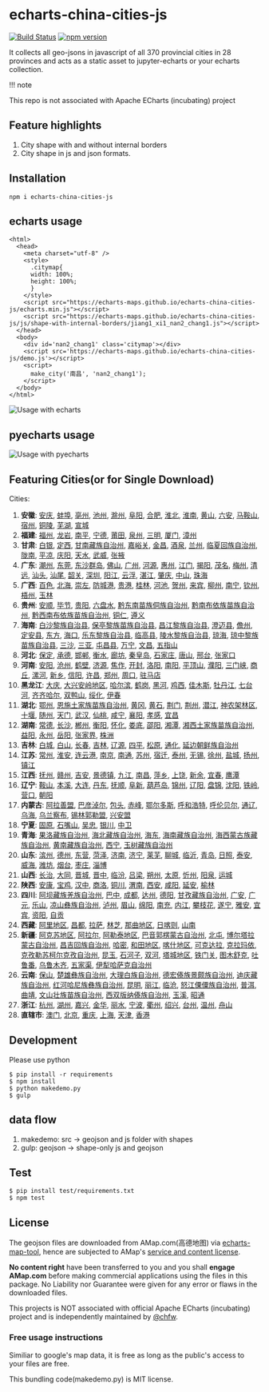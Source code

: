 # echarts-china-cities-js

[![Build Status](https://travis-ci.org/echarts-maps/echarts-china-cities-js.svg?branch=master)](https://travis-ci.org/echarts-maps/echarts-china-cities-js) [![npm version](https://badge.fury.io/js/echarts-china-cities-js.svg)](https://badge.fury.io/js/echarts-china-cities-js)

It collects all geo-jsons in javascript of all 370 provincial cities
in 28 provinces and acts as a static asset to jupyter-echarts or your
echarts collection.

!!! note

   This repo is not associated with Apache ECharts (incubating) project

## Feature highlights

1. City shape with and without internal borders
1. City shape in js and json formats.


## Installation

```
npm i echarts-china-cities-js
```

## echarts usage


```
<html>
  <head>
    <meta charset="utf-8" />
	<style>
	  .citymap{
	  width: 100%;
	  height: 100%;
	  }
	</style>
  	<script src="https://echarts-maps.github.io/echarts-china-cities-js/echarts.min.js"></script>
	<script src="https://echarts-maps.github.io/echarts-china-cities-js/js/shape-with-internal-borders/jiang1_xi1_nan2_chang1.js"></script>
  </head>
  <body>
	<div id='nan2_chang1' class='citymap'></div>
	<script src='https://echarts-maps.github.io/echarts-china-cities-js/demo.js'></script>
	<script>
	  make_city('南昌', 'nan2_chang1');
	</script>
  </body>
</html>
```

![Usage with echarts](https://echarts-maps.github.io/echarts-china-cities-js/nanchang.png)

## pyecharts usage

![Usage with pyecharts](https://user-images.githubusercontent.com/4280312/29755070-9bc9ae70-8b89-11e7-9bf2-bec09cb5f1a1.png)


## Featuring Cities(or for Single Download)

Cities:
1. **安徽**:
[安庆](https://echarts-maps.github.io/echarts-china-cities-js/echarts-china-cities-js/an1_hui1_an1_qing4.js), [蚌埠](https://echarts-maps.github.io/echarts-china-cities-js/echarts-china-cities-js/an1_hui1_bang4_bu4.js), [亳州](https://echarts-maps.github.io/echarts-china-cities-js/echarts-china-cities-js/an1_hui1_bo2_zhou1.js), [池州](https://echarts-maps.github.io/echarts-china-cities-js/echarts-china-cities-js/an1_hui1_chi2_zhou1.js), [滁州](https://echarts-maps.github.io/echarts-china-cities-js/echarts-china-cities-js/an1_hui1_chu2_zhou1.js), [阜阳](https://echarts-maps.github.io/echarts-china-cities-js/echarts-china-cities-js/an1_hui1_fu4_yang2.js), [合肥](https://echarts-maps.github.io/echarts-china-cities-js/echarts-china-cities-js/an1_hui1_he2_fei2.js), [淮北](https://echarts-maps.github.io/echarts-china-cities-js/echarts-china-cities-js/an1_hui1_huai2_bei3.js), [淮南](https://echarts-maps.github.io/echarts-china-cities-js/echarts-china-cities-js/an1_hui1_huai2_nan2.js), [黄山](https://echarts-maps.github.io/echarts-china-cities-js/echarts-china-cities-js/an1_hui1_huang2_shan1.js), [六安](https://echarts-maps.github.io/echarts-china-cities-js/echarts-china-cities-js/an1_hui1_liu4_an1.js), [马鞍山](https://echarts-maps.github.io/echarts-china-cities-js/echarts-china-cities-js/an1_hui1_ma3_an1_shan1.js), [宿州](https://echarts-maps.github.io/echarts-china-cities-js/echarts-china-cities-js/an1_hui1_su4_zhou1.js), [铜陵](https://echarts-maps.github.io/echarts-china-cities-js/echarts-china-cities-js/an1_hui1_tong2_ling2.js), [芜湖](https://echarts-maps.github.io/echarts-china-cities-js/echarts-china-cities-js/an1_hui1_wu2_hu2.js), [宣城](https://echarts-maps.github.io/echarts-china-cities-js/echarts-china-cities-js/an1_hui1_xuan1_cheng2.js)
2. **福建**:
[福州](https://echarts-maps.github.io/echarts-china-cities-js/echarts-china-cities-js/fu2_jian4_fu2_zhou1.js), [龙岩](https://echarts-maps.github.io/echarts-china-cities-js/echarts-china-cities-js/fu2_jian4_long2_yan2.js), [南平](https://echarts-maps.github.io/echarts-china-cities-js/echarts-china-cities-js/fu2_jian4_nan2_ping2.js), [宁德](https://echarts-maps.github.io/echarts-china-cities-js/echarts-china-cities-js/fu2_jian4_ning2_de2.js), [莆田](https://echarts-maps.github.io/echarts-china-cities-js/echarts-china-cities-js/fu2_jian4_pu3_tian2.js), [泉州](https://echarts-maps.github.io/echarts-china-cities-js/echarts-china-cities-js/fu2_jian4_quan2_zhou1.js), [三明](https://echarts-maps.github.io/echarts-china-cities-js/echarts-china-cities-js/fu2_jian4_san1_ming2.js), [厦门](https://echarts-maps.github.io/echarts-china-cities-js/echarts-china-cities-js/fu2_jian4_sha4_men2.js), [漳州](https://echarts-maps.github.io/echarts-china-cities-js/echarts-china-cities-js/fu2_jian4_zhang1_zhou1.js)
3. **甘肃**:
[白银](https://echarts-maps.github.io/echarts-china-cities-js/echarts-china-cities-js/gan1_su4_bai2_yin2.js), [定西](https://echarts-maps.github.io/echarts-china-cities-js/echarts-china-cities-js/gan1_su4_ding4_xi1.js), [甘南藏族自治州](https://echarts-maps.github.io/echarts-china-cities-js/echarts-china-cities-js/gan1_su4_gan1_nan2_cang2_zu2_zi4_zhi4_zhou1.js), [嘉峪关](https://echarts-maps.github.io/echarts-china-cities-js/echarts-china-cities-js/gan1_su4_jia1_yu4_guan1.js), [金昌](https://echarts-maps.github.io/echarts-china-cities-js/echarts-china-cities-js/gan1_su4_jin1_chang1.js), [酒泉](https://echarts-maps.github.io/echarts-china-cities-js/echarts-china-cities-js/gan1_su4_jiu3_quan2.js), [兰州](https://echarts-maps.github.io/echarts-china-cities-js/echarts-china-cities-js/gan1_su4_lan2_zhou1.js), [临夏回族自治州](https://echarts-maps.github.io/echarts-china-cities-js/echarts-china-cities-js/gan1_su4_lin2_xia4_hui2_zu2_zi4_zhi4_zhou1.js), [陇南](https://echarts-maps.github.io/echarts-china-cities-js/echarts-china-cities-js/gan1_su4_long3_nan2.js), [平凉](https://echarts-maps.github.io/echarts-china-cities-js/echarts-china-cities-js/gan1_su4_ping2_liang2.js), [庆阳](https://echarts-maps.github.io/echarts-china-cities-js/echarts-china-cities-js/gan1_su4_qing4_yang2.js), [天水](https://echarts-maps.github.io/echarts-china-cities-js/echarts-china-cities-js/gan1_su4_tian1_shui3.js), [武威](https://echarts-maps.github.io/echarts-china-cities-js/echarts-china-cities-js/gan1_su4_wu3_wei1.js), [张掖](https://echarts-maps.github.io/echarts-china-cities-js/echarts-china-cities-js/gan1_su4_zhang1_ye4.js)
4. **广东**:
[潮州](https://echarts-maps.github.io/echarts-china-cities-js/echarts-china-cities-js/guang3_dong1_chao2_zhou1.js), [东莞](https://echarts-maps.github.io/echarts-china-cities-js/echarts-china-cities-js/guang3_dong1_dong1_guan1.js), [东沙群岛](https://echarts-maps.github.io/echarts-china-cities-js/echarts-china-cities-js/guang3_dong1_dong1_sha1_qun2_dao3.js), [佛山](https://echarts-maps.github.io/echarts-china-cities-js/echarts-china-cities-js/guang3_dong1_fo2_shan1.js), [广州](https://echarts-maps.github.io/echarts-china-cities-js/echarts-china-cities-js/guang3_dong1_guang3_zhou1.js), [河源](https://echarts-maps.github.io/echarts-china-cities-js/echarts-china-cities-js/guang3_dong1_he2_yuan2.js), [惠州](https://echarts-maps.github.io/echarts-china-cities-js/echarts-china-cities-js/guang3_dong1_hui4_zhou1.js), [江门](https://echarts-maps.github.io/echarts-china-cities-js/echarts-china-cities-js/guang3_dong1_jiang1_men2.js), [揭阳](https://echarts-maps.github.io/echarts-china-cities-js/echarts-china-cities-js/guang3_dong1_jie1_yang2.js), [茂名](https://echarts-maps.github.io/echarts-china-cities-js/echarts-china-cities-js/guang3_dong1_mao4_ming2.js), [梅州](https://echarts-maps.github.io/echarts-china-cities-js/echarts-china-cities-js/guang3_dong1_mei2_zhou1.js), [清远](https://echarts-maps.github.io/echarts-china-cities-js/echarts-china-cities-js/guang3_dong1_qing1_yuan3.js), [汕头](https://echarts-maps.github.io/echarts-china-cities-js/echarts-china-cities-js/guang3_dong1_shan4_tou2.js), [汕尾](https://echarts-maps.github.io/echarts-china-cities-js/echarts-china-cities-js/guang3_dong1_shan4_wei3.js), [韶关](https://echarts-maps.github.io/echarts-china-cities-js/echarts-china-cities-js/guang3_dong1_shao2_guan1.js), [深圳](https://echarts-maps.github.io/echarts-china-cities-js/echarts-china-cities-js/guang3_dong1_shen1_zhen4.js), [阳江](https://echarts-maps.github.io/echarts-china-cities-js/echarts-china-cities-js/guang3_dong1_yang2_jiang1.js), [云浮](https://echarts-maps.github.io/echarts-china-cities-js/echarts-china-cities-js/guang3_dong1_yun2_fu2.js), [湛江](https://echarts-maps.github.io/echarts-china-cities-js/echarts-china-cities-js/guang3_dong1_zhan4_jiang1.js), [肇庆](https://echarts-maps.github.io/echarts-china-cities-js/echarts-china-cities-js/guang3_dong1_zhao4_qing4.js), [中山](https://echarts-maps.github.io/echarts-china-cities-js/echarts-china-cities-js/guang3_dong1_zhong1_shan1.js), [珠海](https://echarts-maps.github.io/echarts-china-cities-js/echarts-china-cities-js/guang3_dong1_zhu1_hai3.js)
5. **广西**:
[百色](https://echarts-maps.github.io/echarts-china-cities-js/echarts-china-cities-js/guang3_xi1_bai3_se4.js), [北海](https://echarts-maps.github.io/echarts-china-cities-js/echarts-china-cities-js/guang3_xi1_bei3_hai3.js), [崇左](https://echarts-maps.github.io/echarts-china-cities-js/echarts-china-cities-js/guang3_xi1_chong2_zuo3.js), [防城港](https://echarts-maps.github.io/echarts-china-cities-js/echarts-china-cities-js/guang3_xi1_fang2_cheng2_gang3.js), [贵港](https://echarts-maps.github.io/echarts-china-cities-js/echarts-china-cities-js/guang3_xi1_gui4_gang3.js), [桂林](https://echarts-maps.github.io/echarts-china-cities-js/echarts-china-cities-js/guang3_xi1_gui4_lin2.js), [河池](https://echarts-maps.github.io/echarts-china-cities-js/echarts-china-cities-js/guang3_xi1_he2_chi2.js), [贺州](https://echarts-maps.github.io/echarts-china-cities-js/echarts-china-cities-js/guang3_xi1_he4_zhou1.js), [来宾](https://echarts-maps.github.io/echarts-china-cities-js/echarts-china-cities-js/guang3_xi1_lai2_bin1.js), [柳州](https://echarts-maps.github.io/echarts-china-cities-js/echarts-china-cities-js/guang3_xi1_liu3_zhou1.js), [南宁](https://echarts-maps.github.io/echarts-china-cities-js/echarts-china-cities-js/guang3_xi1_nan2_ning2.js), [钦州](https://echarts-maps.github.io/echarts-china-cities-js/echarts-china-cities-js/guang3_xi1_qin1_zhou1.js), [梧州](https://echarts-maps.github.io/echarts-china-cities-js/echarts-china-cities-js/guang3_xi1_wu2_zhou1.js), [玉林](https://echarts-maps.github.io/echarts-china-cities-js/echarts-china-cities-js/guang3_xi1_yu4_lin2.js)
6. **贵州**:
[安顺](https://echarts-maps.github.io/echarts-china-cities-js/echarts-china-cities-js/gui4_zhou1_an1_shun4.js), [毕节](https://echarts-maps.github.io/echarts-china-cities-js/echarts-china-cities-js/gui4_zhou1_bi4_jie2.js), [贵阳](https://echarts-maps.github.io/echarts-china-cities-js/echarts-china-cities-js/gui4_zhou1_gui4_yang2.js), [六盘水](https://echarts-maps.github.io/echarts-china-cities-js/echarts-china-cities-js/gui4_zhou1_liu4_pan2_shui3.js), [黔东南苗族侗族自治州](https://echarts-maps.github.io/echarts-china-cities-js/echarts-china-cities-js/gui4_zhou1_qian2_dong1_nan2_miao2_zu2_tong1_zu2_zi4_zhi4_zhou1.js), [黔南布依族苗族自治州](https://echarts-maps.github.io/echarts-china-cities-js/echarts-china-cities-js/gui4_zhou1_qian2_nan2_bu4_yi1_zu2_miao2_zu2_zi4_zhi4_zhou1.js), [黔西南布依族苗族自治州](https://echarts-maps.github.io/echarts-china-cities-js/echarts-china-cities-js/gui4_zhou1_qian2_xi1_nan2_bu4_yi1_zu2_miao2_zu2_zi4_zhi4_zhou1.js), [铜仁](https://echarts-maps.github.io/echarts-china-cities-js/echarts-china-cities-js/gui4_zhou1_tong2_ren2.js), [遵义](https://echarts-maps.github.io/echarts-china-cities-js/echarts-china-cities-js/gui4_zhou1_zun1_yi4.js)
7. **海南**:
[白沙黎族自治县](https://echarts-maps.github.io/echarts-china-cities-js/echarts-china-cities-js/hai3_nan2_bai2_sha1_li2_zu2_zi4_zhi4_xian4.js), [保亭黎族苗族自治县](https://echarts-maps.github.io/echarts-china-cities-js/echarts-china-cities-js/hai3_nan2_bao3_ting2_li2_zu2_miao2_zu2_zi4_zhi4_xian4.js), [昌江黎族自治县](https://echarts-maps.github.io/echarts-china-cities-js/echarts-china-cities-js/hai3_nan2_chang1_jiang1_li2_zu2_zi4_zhi4_xian4.js), [澄迈县](https://echarts-maps.github.io/echarts-china-cities-js/echarts-china-cities-js/hai3_nan2_cheng2_mai4_xian4.js), [儋州](https://echarts-maps.github.io/echarts-china-cities-js/echarts-china-cities-js/hai3_nan2_dan1_zhou1.js), [定安县](https://echarts-maps.github.io/echarts-china-cities-js/echarts-china-cities-js/hai3_nan2_ding4_an1_xian4.js), [东方](https://echarts-maps.github.io/echarts-china-cities-js/echarts-china-cities-js/hai3_nan2_dong1_fang1.js), [海口](https://echarts-maps.github.io/echarts-china-cities-js/echarts-china-cities-js/hai3_nan2_hai3_kou3.js), [乐东黎族自治县](https://echarts-maps.github.io/echarts-china-cities-js/echarts-china-cities-js/hai3_nan2_le4_dong1_li2_zu2_zi4_zhi4_xian4.js), [临高县](https://echarts-maps.github.io/echarts-china-cities-js/echarts-china-cities-js/hai3_nan2_lin2_gao1_xian4.js), [陵水黎族自治县](https://echarts-maps.github.io/echarts-china-cities-js/echarts-china-cities-js/hai3_nan2_ling2_shui3_li2_zu2_zi4_zhi4_xian4.js), [琼海](https://echarts-maps.github.io/echarts-china-cities-js/echarts-china-cities-js/hai3_nan2_qiong2_hai3.js), [琼中黎族苗族自治县](https://echarts-maps.github.io/echarts-china-cities-js/echarts-china-cities-js/hai3_nan2_qiong2_zhong1_li2_zu2_miao2_zu2_zi4_zhi4_xian4.js), [三沙](https://echarts-maps.github.io/echarts-china-cities-js/echarts-china-cities-js/hai3_nan2_san1_sha1.js), [三亚](https://echarts-maps.github.io/echarts-china-cities-js/echarts-china-cities-js/hai3_nan2_san1_ya4.js), [屯昌县](https://echarts-maps.github.io/echarts-china-cities-js/echarts-china-cities-js/hai3_nan2_tun2_chang1_xian4.js), [万宁](https://echarts-maps.github.io/echarts-china-cities-js/echarts-china-cities-js/hai3_nan2_wan4_ning2.js), [文昌](https://echarts-maps.github.io/echarts-china-cities-js/echarts-china-cities-js/hai3_nan2_wen2_chang1.js), [五指山](https://echarts-maps.github.io/echarts-china-cities-js/echarts-china-cities-js/hai3_nan2_wu3_zhi3_shan1.js)
8. **河北**:
[保定](https://echarts-maps.github.io/echarts-china-cities-js/echarts-china-cities-js/he2_bei3_bao3_ding4.js), [承德](https://echarts-maps.github.io/echarts-china-cities-js/echarts-china-cities-js/he2_bei3_cheng2_de2.js), [邯郸](https://echarts-maps.github.io/echarts-china-cities-js/echarts-china-cities-js/he2_bei3_han2_dan1.js), [衡水](https://echarts-maps.github.io/echarts-china-cities-js/echarts-china-cities-js/he2_bei3_heng2_shui3.js), [廊坊](https://echarts-maps.github.io/echarts-china-cities-js/echarts-china-cities-js/he2_bei3_lang2_fang1.js), [秦皇岛](https://echarts-maps.github.io/echarts-china-cities-js/echarts-china-cities-js/he2_bei3_qin2_huang2_dao3.js), [石家庄](https://echarts-maps.github.io/echarts-china-cities-js/echarts-china-cities-js/he2_bei3_shi2_jia1_zhuang1.js), [唐山](https://echarts-maps.github.io/echarts-china-cities-js/echarts-china-cities-js/he2_bei3_tang2_shan1.js), [邢台](https://echarts-maps.github.io/echarts-china-cities-js/echarts-china-cities-js/he2_bei3_xing2_tai2.js), [张家口](https://echarts-maps.github.io/echarts-china-cities-js/echarts-china-cities-js/he2_bei3_zhang1_jia1_kou3.js)
9. **河南**:
[安阳](https://echarts-maps.github.io/echarts-china-cities-js/echarts-china-cities-js/he2_nan2_an1_yang2.js), [沧州](https://echarts-maps.github.io/echarts-china-cities-js/echarts-china-cities-js/he2_nan2_cang1_zhou1.js), [鹤壁](https://echarts-maps.github.io/echarts-china-cities-js/echarts-china-cities-js/he2_nan2_he4_bi4.js), [济源](https://echarts-maps.github.io/echarts-china-cities-js/echarts-china-cities-js/he2_nan2_ji4_yuan2.js), [焦作](https://echarts-maps.github.io/echarts-china-cities-js/echarts-china-cities-js/he2_nan2_jiao1_zuo4.js), [开封](https://echarts-maps.github.io/echarts-china-cities-js/echarts-china-cities-js/he2_nan2_kai1_feng1.js), [洛阳](https://echarts-maps.github.io/echarts-china-cities-js/echarts-china-cities-js/he2_nan2_luo4_yang2.js), [南阳](https://echarts-maps.github.io/echarts-china-cities-js/echarts-china-cities-js/he2_nan2_nan2_yang2.js), [平顶山](https://echarts-maps.github.io/echarts-china-cities-js/echarts-china-cities-js/he2_nan2_ping2_ding3_shan1.js), [濮阳](https://echarts-maps.github.io/echarts-china-cities-js/echarts-china-cities-js/he2_nan2_pu2_yang2.js), [三门峡](https://echarts-maps.github.io/echarts-china-cities-js/echarts-china-cities-js/he2_nan2_san1_men2_xia2.js), [商丘](https://echarts-maps.github.io/echarts-china-cities-js/echarts-china-cities-js/he2_nan2_shang1_qiu1.js), [漯河](https://echarts-maps.github.io/echarts-china-cities-js/echarts-china-cities-js/he2_nan2_ta4_he2.js), [新乡](https://echarts-maps.github.io/echarts-china-cities-js/echarts-china-cities-js/he2_nan2_xin1_xiang1.js), [信阳](https://echarts-maps.github.io/echarts-china-cities-js/echarts-china-cities-js/he2_nan2_xin4_yang2.js), [许昌](https://echarts-maps.github.io/echarts-china-cities-js/echarts-china-cities-js/he2_nan2_xu3_chang1.js), [郑州](https://echarts-maps.github.io/echarts-china-cities-js/echarts-china-cities-js/he2_nan2_zheng4_zhou1.js), [周口](https://echarts-maps.github.io/echarts-china-cities-js/echarts-china-cities-js/he2_nan2_zhou1_kou3.js), [驻马店](https://echarts-maps.github.io/echarts-china-cities-js/echarts-china-cities-js/he2_nan2_zhu4_ma3_dian4.js)
10. **黑龙江**:
[大庆](https://echarts-maps.github.io/echarts-china-cities-js/echarts-china-cities-js/hei1_long2_jiang1_da4_qing4.js), [大兴安岭地区](https://echarts-maps.github.io/echarts-china-cities-js/echarts-china-cities-js/hei1_long2_jiang1_da4_xing1_an1_ling2_di4_qu1.js), [哈尔滨](https://echarts-maps.github.io/echarts-china-cities-js/echarts-china-cities-js/hei1_long2_jiang1_ha1_er3_bin1.js), [鹤岗](https://echarts-maps.github.io/echarts-china-cities-js/echarts-china-cities-js/hei1_long2_jiang1_he4_gang3.js), [黑河](https://echarts-maps.github.io/echarts-china-cities-js/echarts-china-cities-js/hei1_long2_jiang1_hei1_he2.js), [鸡西](https://echarts-maps.github.io/echarts-china-cities-js/echarts-china-cities-js/hei1_long2_jiang1_ji1_xi1.js), [佳木斯](https://echarts-maps.github.io/echarts-china-cities-js/echarts-china-cities-js/hei1_long2_jiang1_jia1_mu4_si1.js), [牡丹江](https://echarts-maps.github.io/echarts-china-cities-js/echarts-china-cities-js/hei1_long2_jiang1_mu3_dan1_jiang1.js), [七台河](https://echarts-maps.github.io/echarts-china-cities-js/echarts-china-cities-js/hei1_long2_jiang1_qi1_tai2_he2.js), [齐齐哈尔](https://echarts-maps.github.io/echarts-china-cities-js/echarts-china-cities-js/hei1_long2_jiang1_qi2_qi2_ha1_er3.js), [双鸭山](https://echarts-maps.github.io/echarts-china-cities-js/echarts-china-cities-js/hei1_long2_jiang1_shuang1_ya1_shan1.js), [绥化](https://echarts-maps.github.io/echarts-china-cities-js/echarts-china-cities-js/hei1_long2_jiang1_sui1_hua4.js), [伊春](https://echarts-maps.github.io/echarts-china-cities-js/echarts-china-cities-js/hei1_long2_jiang1_yi1_chun1.js)
11. **湖北**:
[鄂州](https://echarts-maps.github.io/echarts-china-cities-js/echarts-china-cities-js/hu2_bei3_e4_zhou1.js), [恩施土家族苗族自治州](https://echarts-maps.github.io/echarts-china-cities-js/echarts-china-cities-js/hu2_bei3_en1_shi1_tu3_jia1_zu2_miao2_zu2_zi4_zhi4_zhou1.js), [黄冈](https://echarts-maps.github.io/echarts-china-cities-js/echarts-china-cities-js/hu2_bei3_huang2_gang1.js), [黄石](https://echarts-maps.github.io/echarts-china-cities-js/echarts-china-cities-js/hu2_bei3_huang2_shi2.js), [荆门](https://echarts-maps.github.io/echarts-china-cities-js/echarts-china-cities-js/hu2_bei3_jing1_men2.js), [荆州](https://echarts-maps.github.io/echarts-china-cities-js/echarts-china-cities-js/hu2_bei3_jing1_zhou1.js), [潜江](https://echarts-maps.github.io/echarts-china-cities-js/echarts-china-cities-js/hu2_bei3_qian2_jiang1.js), [神农架林区](https://echarts-maps.github.io/echarts-china-cities-js/echarts-china-cities-js/hu2_bei3_shen2_nong2_jia4_lin2_qu1.js), [十堰](https://echarts-maps.github.io/echarts-china-cities-js/echarts-china-cities-js/hu2_bei3_shi2_yan4.js), [随州](https://echarts-maps.github.io/echarts-china-cities-js/echarts-china-cities-js/hu2_bei3_sui2_zhou1.js), [天门](https://echarts-maps.github.io/echarts-china-cities-js/echarts-china-cities-js/hu2_bei3_tian1_men2.js), [武汉](https://echarts-maps.github.io/echarts-china-cities-js/echarts-china-cities-js/hu2_bei3_wu3_han4.js), [仙桃](https://echarts-maps.github.io/echarts-china-cities-js/echarts-china-cities-js/hu2_bei3_xian1_tao2.js), [咸宁](https://echarts-maps.github.io/echarts-china-cities-js/echarts-china-cities-js/hu2_bei3_xian2_ning2.js), [襄阳](https://echarts-maps.github.io/echarts-china-cities-js/echarts-china-cities-js/hu2_bei3_xiang1_yang2.js), [孝感](https://echarts-maps.github.io/echarts-china-cities-js/echarts-china-cities-js/hu2_bei3_xiao4_gan3.js), [宜昌](https://echarts-maps.github.io/echarts-china-cities-js/echarts-china-cities-js/hu2_bei3_yi2_chang1.js)
12. **湖南**:
[常德](https://echarts-maps.github.io/echarts-china-cities-js/echarts-china-cities-js/hu2_nan2_chang2_de2.js), [长沙](https://echarts-maps.github.io/echarts-china-cities-js/echarts-china-cities-js/hu2_nan2_chang2_sha1.js), [郴州](https://echarts-maps.github.io/echarts-china-cities-js/echarts-china-cities-js/hu2_nan2_chen1_zhou1.js), [衡阳](https://echarts-maps.github.io/echarts-china-cities-js/echarts-china-cities-js/hu2_nan2_heng2_yang2.js), [怀化](https://echarts-maps.github.io/echarts-china-cities-js/echarts-china-cities-js/hu2_nan2_huai2_hua4.js), [娄底](https://echarts-maps.github.io/echarts-china-cities-js/echarts-china-cities-js/hu2_nan2_lou2_di3.js), [邵阳](https://echarts-maps.github.io/echarts-china-cities-js/echarts-china-cities-js/hu2_nan2_shao4_yang2.js), [湘潭](https://echarts-maps.github.io/echarts-china-cities-js/echarts-china-cities-js/hu2_nan2_xiang1_tan2.js), [湘西土家族苗族自治州](https://echarts-maps.github.io/echarts-china-cities-js/echarts-china-cities-js/hu2_nan2_xiang1_xi1_tu3_jia1_zu2_miao2_zu2_zi4_zhi4_zhou1.js), [益阳](https://echarts-maps.github.io/echarts-china-cities-js/echarts-china-cities-js/hu2_nan2_yi4_yang2.js), [永州](https://echarts-maps.github.io/echarts-china-cities-js/echarts-china-cities-js/hu2_nan2_yong3_zhou1.js), [岳阳](https://echarts-maps.github.io/echarts-china-cities-js/echarts-china-cities-js/hu2_nan2_yue4_yang2.js), [张家界](https://echarts-maps.github.io/echarts-china-cities-js/echarts-china-cities-js/hu2_nan2_zhang1_jia1_jie4.js), [株洲](https://echarts-maps.github.io/echarts-china-cities-js/echarts-china-cities-js/hu2_nan2_zhu1_zhou1.js)
13. **吉林**:
[白城](https://echarts-maps.github.io/echarts-china-cities-js/echarts-china-cities-js/ji2_lin2_bai2_cheng2.js), [白山](https://echarts-maps.github.io/echarts-china-cities-js/echarts-china-cities-js/ji2_lin2_bai2_shan1.js), [长春](https://echarts-maps.github.io/echarts-china-cities-js/echarts-china-cities-js/ji2_lin2_chang2_chun1.js), [吉林](https://echarts-maps.github.io/echarts-china-cities-js/echarts-china-cities-js/ji2_lin2_ji2_lin2.js), [辽源](https://echarts-maps.github.io/echarts-china-cities-js/echarts-china-cities-js/ji2_lin2_liao2_yuan2.js), [四平](https://echarts-maps.github.io/echarts-china-cities-js/echarts-china-cities-js/ji2_lin2_si4_ping2.js), [松原](https://echarts-maps.github.io/echarts-china-cities-js/echarts-china-cities-js/ji2_lin2_song1_yuan2.js), [通化](https://echarts-maps.github.io/echarts-china-cities-js/echarts-china-cities-js/ji2_lin2_tong1_hua4.js), [延边朝鲜族自治州](https://echarts-maps.github.io/echarts-china-cities-js/echarts-china-cities-js/ji2_lin2_yan2_bian1_zhao1_xian1_zu2_zi4_zhi4_zhou1.js)
14. **江苏**:
[常州](https://echarts-maps.github.io/echarts-china-cities-js/echarts-china-cities-js/jiang1_su1_chang2_zhou1.js), [淮安](https://echarts-maps.github.io/echarts-china-cities-js/echarts-china-cities-js/jiang1_su1_huai2_an1.js), [连云港](https://echarts-maps.github.io/echarts-china-cities-js/echarts-china-cities-js/jiang1_su1_lian2_yun2_gang3.js), [南京](https://echarts-maps.github.io/echarts-china-cities-js/echarts-china-cities-js/jiang1_su1_nan2_jing1.js), [南通](https://echarts-maps.github.io/echarts-china-cities-js/echarts-china-cities-js/jiang1_su1_nan2_tong1.js), [苏州](https://echarts-maps.github.io/echarts-china-cities-js/echarts-china-cities-js/jiang1_su1_su1_zhou1.js), [宿迁](https://echarts-maps.github.io/echarts-china-cities-js/echarts-china-cities-js/jiang1_su1_su4_qian1.js), [泰州](https://echarts-maps.github.io/echarts-china-cities-js/echarts-china-cities-js/jiang1_su1_tai4_zhou1.js), [无锡](https://echarts-maps.github.io/echarts-china-cities-js/echarts-china-cities-js/jiang1_su1_wu2_xi2.js), [徐州](https://echarts-maps.github.io/echarts-china-cities-js/echarts-china-cities-js/jiang1_su1_xu2_zhou1.js), [盐城](https://echarts-maps.github.io/echarts-china-cities-js/echarts-china-cities-js/jiang1_su1_yan2_cheng2.js), [扬州](https://echarts-maps.github.io/echarts-china-cities-js/echarts-china-cities-js/jiang1_su1_yang2_zhou1.js), [镇江](https://echarts-maps.github.io/echarts-china-cities-js/echarts-china-cities-js/jiang1_su1_zhen4_jiang1.js)
15. **江西**:
[抚州](https://echarts-maps.github.io/echarts-china-cities-js/echarts-china-cities-js/jiang1_xi1_fu3_zhou1.js), [赣州](https://echarts-maps.github.io/echarts-china-cities-js/echarts-china-cities-js/jiang1_xi1_gan4_zhou1.js), [吉安](https://echarts-maps.github.io/echarts-china-cities-js/echarts-china-cities-js/jiang1_xi1_ji2_an1.js), [景德镇](https://echarts-maps.github.io/echarts-china-cities-js/echarts-china-cities-js/jiang1_xi1_jing3_de2_zhen4.js), [九江](https://echarts-maps.github.io/echarts-china-cities-js/echarts-china-cities-js/jiang1_xi1_jiu3_jiang1.js), [南昌](https://echarts-maps.github.io/echarts-china-cities-js/echarts-china-cities-js/jiang1_xi1_nan2_chang1.js), [萍乡](https://echarts-maps.github.io/echarts-china-cities-js/echarts-china-cities-js/jiang1_xi1_ping2_xiang1.js), [上饶](https://echarts-maps.github.io/echarts-china-cities-js/echarts-china-cities-js/jiang1_xi1_shang4_rao2.js), [新余](https://echarts-maps.github.io/echarts-china-cities-js/echarts-china-cities-js/jiang1_xi1_xin1_yu2.js), [宜春](https://echarts-maps.github.io/echarts-china-cities-js/echarts-china-cities-js/jiang1_xi1_yi2_chun1.js), [鹰潭](https://echarts-maps.github.io/echarts-china-cities-js/echarts-china-cities-js/jiang1_xi1_ying1_tan2.js)
16. **辽宁**:
[鞍山](https://echarts-maps.github.io/echarts-china-cities-js/echarts-china-cities-js/liao2_ning2_an1_shan1.js), [本溪](https://echarts-maps.github.io/echarts-china-cities-js/echarts-china-cities-js/liao2_ning2_ben3_xi1.js), [大连](https://echarts-maps.github.io/echarts-china-cities-js/echarts-china-cities-js/liao2_ning2_da4_lian2.js), [丹东](https://echarts-maps.github.io/echarts-china-cities-js/echarts-china-cities-js/liao2_ning2_dan1_dong1.js), [抚顺](https://echarts-maps.github.io/echarts-china-cities-js/echarts-china-cities-js/liao2_ning2_fu3_shun4.js), [阜新](https://echarts-maps.github.io/echarts-china-cities-js/echarts-china-cities-js/liao2_ning2_fu4_xin1.js), [葫芦岛](https://echarts-maps.github.io/echarts-china-cities-js/echarts-china-cities-js/liao2_ning2_hu2_lu2_dao3.js), [锦州](https://echarts-maps.github.io/echarts-china-cities-js/echarts-china-cities-js/liao2_ning2_jin3_zhou1.js), [辽阳](https://echarts-maps.github.io/echarts-china-cities-js/echarts-china-cities-js/liao2_ning2_liao2_yang2.js), [盘锦](https://echarts-maps.github.io/echarts-china-cities-js/echarts-china-cities-js/liao2_ning2_pan2_jin3.js), [沈阳](https://echarts-maps.github.io/echarts-china-cities-js/echarts-china-cities-js/liao2_ning2_shen3_yang2.js), [铁岭](https://echarts-maps.github.io/echarts-china-cities-js/echarts-china-cities-js/liao2_ning2_tie3_ling2.js), [营口](https://echarts-maps.github.io/echarts-china-cities-js/echarts-china-cities-js/liao2_ning2_ying2_kou3.js), [朝阳](https://echarts-maps.github.io/echarts-china-cities-js/echarts-china-cities-js/liao2_ning2_zhao1_yang2.js)
17. **内蒙古**:
[阿拉善盟](https://echarts-maps.github.io/echarts-china-cities-js/echarts-china-cities-js/nei4_meng2_gu3_a1_la1_shan4_meng2.js), [巴彦淖尔](https://echarts-maps.github.io/echarts-china-cities-js/echarts-china-cities-js/nei4_meng2_gu3_ba1_yan4_nao4_er3.js), [包头](https://echarts-maps.github.io/echarts-china-cities-js/echarts-china-cities-js/nei4_meng2_gu3_bao1_tou2.js), [赤峰](https://echarts-maps.github.io/echarts-china-cities-js/echarts-china-cities-js/nei4_meng2_gu3_chi4_feng1.js), [鄂尔多斯](https://echarts-maps.github.io/echarts-china-cities-js/echarts-china-cities-js/nei4_meng2_gu3_e4_er3_duo1_si1.js), [呼和浩特](https://echarts-maps.github.io/echarts-china-cities-js/echarts-china-cities-js/nei4_meng2_gu3_hu1_he2_hao4_te4.js), [呼伦贝尔](https://echarts-maps.github.io/echarts-china-cities-js/echarts-china-cities-js/nei4_meng2_gu3_hu1_lun2_bei4_er3.js), [通辽](https://echarts-maps.github.io/echarts-china-cities-js/echarts-china-cities-js/nei4_meng2_gu3_tong1_liao2.js), [乌海](https://echarts-maps.github.io/echarts-china-cities-js/echarts-china-cities-js/nei4_meng2_gu3_wu1_hai3.js), [乌兰察布](https://echarts-maps.github.io/echarts-china-cities-js/echarts-china-cities-js/nei4_meng2_gu3_wu1_lan2_cha2_bu4.js), [锡林郭勒盟](https://echarts-maps.github.io/echarts-china-cities-js/echarts-china-cities-js/nei4_meng2_gu3_xi2_lin2_guo1_le4_meng2.js), [兴安盟](https://echarts-maps.github.io/echarts-china-cities-js/echarts-china-cities-js/nei4_meng2_gu3_xing1_an1_meng2.js)
18. **宁夏**:
[固原](https://echarts-maps.github.io/echarts-china-cities-js/echarts-china-cities-js/ning2_xia4_gu4_yuan2.js), [石嘴山](https://echarts-maps.github.io/echarts-china-cities-js/echarts-china-cities-js/ning2_xia4_shi2_zui3_shan1.js), [吴忠](https://echarts-maps.github.io/echarts-china-cities-js/echarts-china-cities-js/ning2_xia4_wu2_zhong1.js), [银川](https://echarts-maps.github.io/echarts-china-cities-js/echarts-china-cities-js/ning2_xia4_yin2_chuan1.js), [中卫](https://echarts-maps.github.io/echarts-china-cities-js/echarts-china-cities-js/ning2_xia4_zhong1_wei4.js)
19. **青海**:
[果洛藏族自治州](https://echarts-maps.github.io/echarts-china-cities-js/echarts-china-cities-js/qing1_hai3_guo3_luo4_cang2_zu2_zi4_zhi4_zhou1.js), [海北藏族自治州](https://echarts-maps.github.io/echarts-china-cities-js/echarts-china-cities-js/qing1_hai3_hai3_bei3_cang2_zu2_zi4_zhi4_zhou1.js), [海东](https://echarts-maps.github.io/echarts-china-cities-js/echarts-china-cities-js/qing1_hai3_hai3_dong1.js), [海南藏族自治州](https://echarts-maps.github.io/echarts-china-cities-js/echarts-china-cities-js/qing1_hai3_hai3_nan2_cang2_zu2_zi4_zhi4_zhou1.js), [海西蒙古族藏族自治州](https://echarts-maps.github.io/echarts-china-cities-js/echarts-china-cities-js/qing1_hai3_hai3_xi1_meng2_gu3_zu2_cang2_zu2_zi4_zhi4_zhou1.js), [黄南藏族自治州](https://echarts-maps.github.io/echarts-china-cities-js/echarts-china-cities-js/qing1_hai3_huang2_nan2_cang2_zu2_zi4_zhi4_zhou1.js), [西宁](https://echarts-maps.github.io/echarts-china-cities-js/echarts-china-cities-js/qing1_hai3_xi1_ning2.js), [玉树藏族自治州](https://echarts-maps.github.io/echarts-china-cities-js/echarts-china-cities-js/qing1_hai3_yu4_shu4_cang2_zu2_zi4_zhi4_zhou1.js)
20. **山东**:
[滨州](https://echarts-maps.github.io/echarts-china-cities-js/echarts-china-cities-js/shan1_dong1_bin1_zhou1.js), [德州](https://echarts-maps.github.io/echarts-china-cities-js/echarts-china-cities-js/shan1_dong1_de2_zhou1.js), [东营](https://echarts-maps.github.io/echarts-china-cities-js/echarts-china-cities-js/shan1_dong1_dong1_ying2.js), [菏泽](https://echarts-maps.github.io/echarts-china-cities-js/echarts-china-cities-js/shan1_dong1_he2_ze2.js), [济南](https://echarts-maps.github.io/echarts-china-cities-js/echarts-china-cities-js/shan1_dong1_ji4_nan2.js), [济宁](https://echarts-maps.github.io/echarts-china-cities-js/echarts-china-cities-js/shan1_dong1_ji4_ning2.js), [莱芜](https://echarts-maps.github.io/echarts-china-cities-js/echarts-china-cities-js/shan1_dong1_lai2_wu2.js), [聊城](https://echarts-maps.github.io/echarts-china-cities-js/echarts-china-cities-js/shan1_dong1_liao2_cheng2.js), [临沂](https://echarts-maps.github.io/echarts-china-cities-js/echarts-china-cities-js/shan1_dong1_lin2_yi2.js), [青岛](https://echarts-maps.github.io/echarts-china-cities-js/echarts-china-cities-js/shan1_dong1_qing1_dao3.js), [日照](https://echarts-maps.github.io/echarts-china-cities-js/echarts-china-cities-js/shan1_dong1_ri4_zhao4.js), [泰安](https://echarts-maps.github.io/echarts-china-cities-js/echarts-china-cities-js/shan1_dong1_tai4_an1.js), [威海](https://echarts-maps.github.io/echarts-china-cities-js/echarts-china-cities-js/shan1_dong1_wei1_hai3.js), [潍坊](https://echarts-maps.github.io/echarts-china-cities-js/echarts-china-cities-js/shan1_dong1_wei2_fang1.js), [烟台](https://echarts-maps.github.io/echarts-china-cities-js/echarts-china-cities-js/shan1_dong1_yan1_tai2.js), [枣庄](https://echarts-maps.github.io/echarts-china-cities-js/echarts-china-cities-js/shan1_dong1_zao3_zhuang1.js), [淄博](https://echarts-maps.github.io/echarts-china-cities-js/echarts-china-cities-js/shan1_dong1_zi1_bo2.js)
21. **山西**:
[长治](https://echarts-maps.github.io/echarts-china-cities-js/echarts-china-cities-js/shan1_xi1_chang2_zhi4.js), [大同](https://echarts-maps.github.io/echarts-china-cities-js/echarts-china-cities-js/shan1_xi1_da4_tong2.js), [晋城](https://echarts-maps.github.io/echarts-china-cities-js/echarts-china-cities-js/shan1_xi1_jin4_cheng2.js), [晋中](https://echarts-maps.github.io/echarts-china-cities-js/echarts-china-cities-js/shan1_xi1_jin4_zhong1.js), [临汾](https://echarts-maps.github.io/echarts-china-cities-js/echarts-china-cities-js/shan1_xi1_lin2_fen2.js), [吕梁](https://echarts-maps.github.io/echarts-china-cities-js/echarts-china-cities-js/shan1_xi1_lv3_liang2.js), [朔州](https://echarts-maps.github.io/echarts-china-cities-js/echarts-china-cities-js/shan1_xi1_shuo4_zhou1.js), [太原](https://echarts-maps.github.io/echarts-china-cities-js/echarts-china-cities-js/shan1_xi1_tai4_yuan2.js), [忻州](https://echarts-maps.github.io/echarts-china-cities-js/echarts-china-cities-js/shan1_xi1_xin1_zhou1.js), [阳泉](https://echarts-maps.github.io/echarts-china-cities-js/echarts-china-cities-js/shan1_xi1_yang2_quan2.js), [运城](https://echarts-maps.github.io/echarts-china-cities-js/echarts-china-cities-js/shan1_xi1_yun4_cheng2.js)
22. **陕西**:
[安康](https://echarts-maps.github.io/echarts-china-cities-js/echarts-china-cities-js/shan3_xi1_an1_kang1.js), [宝鸡](https://echarts-maps.github.io/echarts-china-cities-js/echarts-china-cities-js/shan3_xi1_bao3_ji1.js), [汉中](https://echarts-maps.github.io/echarts-china-cities-js/echarts-china-cities-js/shan3_xi1_han4_zhong1.js), [商洛](https://echarts-maps.github.io/echarts-china-cities-js/echarts-china-cities-js/shan3_xi1_shang1_luo4.js), [铜川](https://echarts-maps.github.io/echarts-china-cities-js/echarts-china-cities-js/shan3_xi1_tong2_chuan1.js), [渭南](https://echarts-maps.github.io/echarts-china-cities-js/echarts-china-cities-js/shan3_xi1_wei4_nan2.js), [西安](https://echarts-maps.github.io/echarts-china-cities-js/echarts-china-cities-js/shan3_xi1_xi1_an1.js), [咸阳](https://echarts-maps.github.io/echarts-china-cities-js/echarts-china-cities-js/shan3_xi1_xian2_yang2.js), [延安](https://echarts-maps.github.io/echarts-china-cities-js/echarts-china-cities-js/shan3_xi1_yan2_an1.js), [榆林](https://echarts-maps.github.io/echarts-china-cities-js/echarts-china-cities-js/shan3_xi1_yu2_lin2.js)
23. **四川**:
[阿坝藏族羌族自治州](https://echarts-maps.github.io/echarts-china-cities-js/echarts-china-cities-js/si4_chuan1_a1_ba4_cang2_zu2_qiang1_zu2_zi4_zhi4_zhou1.js), [巴中](https://echarts-maps.github.io/echarts-china-cities-js/echarts-china-cities-js/si4_chuan1_ba1_zhong1.js), [成都](https://echarts-maps.github.io/echarts-china-cities-js/echarts-china-cities-js/si4_chuan1_cheng2_du1.js), [达州](https://echarts-maps.github.io/echarts-china-cities-js/echarts-china-cities-js/si4_chuan1_da2_zhou1.js), [德阳](https://echarts-maps.github.io/echarts-china-cities-js/echarts-china-cities-js/si4_chuan1_de2_yang2.js), [甘孜藏族自治州](https://echarts-maps.github.io/echarts-china-cities-js/echarts-china-cities-js/si4_chuan1_gan1_zi1_cang2_zu2_zi4_zhi4_zhou1.js), [广安](https://echarts-maps.github.io/echarts-china-cities-js/echarts-china-cities-js/si4_chuan1_guang3_an1.js), [广元](https://echarts-maps.github.io/echarts-china-cities-js/echarts-china-cities-js/si4_chuan1_guang3_yuan2.js), [乐山](https://echarts-maps.github.io/echarts-china-cities-js/echarts-china-cities-js/si4_chuan1_le4_shan1.js), [凉山彝族自治州](https://echarts-maps.github.io/echarts-china-cities-js/echarts-china-cities-js/si4_chuan1_liang2_shan1_yi2_zu2_zi4_zhi4_zhou1.js), [泸州](https://echarts-maps.github.io/echarts-china-cities-js/echarts-china-cities-js/si4_chuan1_lu2_zhou1.js), [眉山](https://echarts-maps.github.io/echarts-china-cities-js/echarts-china-cities-js/si4_chuan1_mei2_shan1.js), [绵阳](https://echarts-maps.github.io/echarts-china-cities-js/echarts-china-cities-js/si4_chuan1_mian2_yang2.js), [南充](https://echarts-maps.github.io/echarts-china-cities-js/echarts-china-cities-js/si4_chuan1_nan2_chong1.js), [内江](https://echarts-maps.github.io/echarts-china-cities-js/echarts-china-cities-js/si4_chuan1_nei4_jiang1.js), [攀枝花](https://echarts-maps.github.io/echarts-china-cities-js/echarts-china-cities-js/si4_chuan1_pan1_zhi1_hua1.js), [遂宁](https://echarts-maps.github.io/echarts-china-cities-js/echarts-china-cities-js/si4_chuan1_sui4_ning2.js), [雅安](https://echarts-maps.github.io/echarts-china-cities-js/echarts-china-cities-js/si4_chuan1_ya3_an1.js), [宜宾](https://echarts-maps.github.io/echarts-china-cities-js/echarts-china-cities-js/si4_chuan1_yi2_bin1.js), [资阳](https://echarts-maps.github.io/echarts-china-cities-js/echarts-china-cities-js/si4_chuan1_zi1_yang2.js), [自贡](https://echarts-maps.github.io/echarts-china-cities-js/echarts-china-cities-js/si4_chuan1_zi4_gong4.js)
24. **西藏**:
[阿里地区](https://echarts-maps.github.io/echarts-china-cities-js/echarts-china-cities-js/xi1_cang2_a1_li3_di4_qu1.js), [昌都](https://echarts-maps.github.io/echarts-china-cities-js/echarts-china-cities-js/xi1_cang2_chang1_du1.js), [拉萨](https://echarts-maps.github.io/echarts-china-cities-js/echarts-china-cities-js/xi1_cang2_la1_sa4.js), [林芝](https://echarts-maps.github.io/echarts-china-cities-js/echarts-china-cities-js/xi1_cang2_lin2_zhi1.js), [那曲地区](https://echarts-maps.github.io/echarts-china-cities-js/echarts-china-cities-js/xi1_cang2_na4_qu1_di4_qu1.js), [日喀则](https://echarts-maps.github.io/echarts-china-cities-js/echarts-china-cities-js/xi1_cang2_ri4_ka1_ze2.js), [山南](https://echarts-maps.github.io/echarts-china-cities-js/echarts-china-cities-js/xi1_cang2_shan1_nan2.js)
25. **新疆**:
[阿克苏地区](https://echarts-maps.github.io/echarts-china-cities-js/echarts-china-cities-js/xin1_jiang1_a1_ke4_su1_di4_qu1.js), [阿拉尔](https://echarts-maps.github.io/echarts-china-cities-js/echarts-china-cities-js/xin1_jiang1_a1_la1_er3.js), [阿勒泰地区](https://echarts-maps.github.io/echarts-china-cities-js/echarts-china-cities-js/xin1_jiang1_a1_le4_tai4_di4_qu1.js), [巴音郭楞蒙古自治州](https://echarts-maps.github.io/echarts-china-cities-js/echarts-china-cities-js/xin1_jiang1_ba1_yin1_guo1_leng2_meng2_gu3_zi4_zhi4_zhou1.js), [北屯](https://echarts-maps.github.io/echarts-china-cities-js/echarts-china-cities-js/xin1_jiang1_bei3_tun2.js), [博尔塔拉蒙古自治州](https://echarts-maps.github.io/echarts-china-cities-js/echarts-china-cities-js/xin1_jiang1_bo2_er3_ta3_la1_meng2_gu3_zi4_zhi4_zhou1.js), [昌吉回族自治州](https://echarts-maps.github.io/echarts-china-cities-js/echarts-china-cities-js/xin1_jiang1_chang1_ji2_hui2_zu2_zi4_zhi4_zhou1.js), [哈密](https://echarts-maps.github.io/echarts-china-cities-js/echarts-china-cities-js/xin1_jiang1_ha1_mi4.js), [和田地区](https://echarts-maps.github.io/echarts-china-cities-js/echarts-china-cities-js/xin1_jiang1_he2_tian2_di4_qu1.js), [喀什地区](https://echarts-maps.github.io/echarts-china-cities-js/echarts-china-cities-js/xin1_jiang1_ka1_shi2_di4_qu1.js), [可克达拉](https://echarts-maps.github.io/echarts-china-cities-js/echarts-china-cities-js/xin1_jiang1_ke3_ke4_da2_la1.js), [克拉玛依](https://echarts-maps.github.io/echarts-china-cities-js/echarts-china-cities-js/xin1_jiang1_ke4_la1_ma3_yi1.js), [克孜勒苏柯尔克孜自治州](https://echarts-maps.github.io/echarts-china-cities-js/echarts-china-cities-js/xin1_jiang1_ke4_zi1_le4_su1_ke1_er3_ke4_zi1_zi4_zhi4_zhou1.js), [昆玉](https://echarts-maps.github.io/echarts-china-cities-js/echarts-china-cities-js/xin1_jiang1_kun1_yu4.js), [石河子](https://echarts-maps.github.io/echarts-china-cities-js/echarts-china-cities-js/xin1_jiang1_shi2_he2_zi3.js), [双河](https://echarts-maps.github.io/echarts-china-cities-js/echarts-china-cities-js/xin1_jiang1_shuang1_he2.js), [塔城地区](https://echarts-maps.github.io/echarts-china-cities-js/echarts-china-cities-js/xin1_jiang1_ta3_cheng2_di4_qu1.js), [铁门关](https://echarts-maps.github.io/echarts-china-cities-js/echarts-china-cities-js/xin1_jiang1_tie3_men2_guan1.js), [图木舒克](https://echarts-maps.github.io/echarts-china-cities-js/echarts-china-cities-js/xin1_jiang1_tu2_mu4_shu1_ke4.js), [吐鲁番](https://echarts-maps.github.io/echarts-china-cities-js/echarts-china-cities-js/xin1_jiang1_tu3_lu3_fan1.js), [乌鲁木齐](https://echarts-maps.github.io/echarts-china-cities-js/echarts-china-cities-js/xin1_jiang1_wu1_lu3_mu4_qi2.js), [五家渠](https://echarts-maps.github.io/echarts-china-cities-js/echarts-china-cities-js/xin1_jiang1_wu3_jia1_qu2.js), [伊犁哈萨克自治州](https://echarts-maps.github.io/echarts-china-cities-js/echarts-china-cities-js/xin1_jiang1_yi1_li2_ha1_sa4_ke4_zi4_zhi4_zhou1.js)
26. **云南**:
[保山](https://echarts-maps.github.io/echarts-china-cities-js/echarts-china-cities-js/yun2_nan2_bao3_shan1.js), [楚雄彝族自治州](https://echarts-maps.github.io/echarts-china-cities-js/echarts-china-cities-js/yun2_nan2_chu3_xiong2_yi2_zu2_zi4_zhi4_zhou1.js), [大理白族自治州](https://echarts-maps.github.io/echarts-china-cities-js/echarts-china-cities-js/yun2_nan2_da4_li3_bai2_zu2_zi4_zhi4_zhou1.js), [德宏傣族景颇族自治州](https://echarts-maps.github.io/echarts-china-cities-js/echarts-china-cities-js/yun2_nan2_de2_hong2_dai3_zu2_jing3_po3_zu2_zi4_zhi4_zhou1.js), [迪庆藏族自治州](https://echarts-maps.github.io/echarts-china-cities-js/echarts-china-cities-js/yun2_nan2_di2_qing4_cang2_zu2_zi4_zhi4_zhou1.js), [红河哈尼族彝族自治州](https://echarts-maps.github.io/echarts-china-cities-js/echarts-china-cities-js/yun2_nan2_hong2_he2_ha1_ni2_zu2_yi2_zu2_zi4_zhi4_zhou1.js), [昆明](https://echarts-maps.github.io/echarts-china-cities-js/echarts-china-cities-js/yun2_nan2_kun1_ming2.js), [丽江](https://echarts-maps.github.io/echarts-china-cities-js/echarts-china-cities-js/yun2_nan2_li4_jiang1.js), [临沧](https://echarts-maps.github.io/echarts-china-cities-js/echarts-china-cities-js/yun2_nan2_lin2_cang1.js), [怒江傈僳族自治州](https://echarts-maps.github.io/echarts-china-cities-js/echarts-china-cities-js/yun2_nan2_nu4_jiang1_li4_su4_zu2_zi4_zhi4_zhou1.js), [普洱](https://echarts-maps.github.io/echarts-china-cities-js/echarts-china-cities-js/yun2_nan2_pu3_er3.js), [曲靖](https://echarts-maps.github.io/echarts-china-cities-js/echarts-china-cities-js/yun2_nan2_qu1_jing4.js), [文山壮族苗族自治州](https://echarts-maps.github.io/echarts-china-cities-js/echarts-china-cities-js/yun2_nan2_wen2_shan1_zhuang4_zu2_miao2_zu2_zi4_zhi4_zhou1.js), [西双版纳傣族自治州](https://echarts-maps.github.io/echarts-china-cities-js/echarts-china-cities-js/yun2_nan2_xi1_shuang1_ban3_na4_dai3_zu2_zi4_zhi4_zhou1.js), [玉溪](https://echarts-maps.github.io/echarts-china-cities-js/echarts-china-cities-js/yun2_nan2_yu4_xi1.js), [昭通](https://echarts-maps.github.io/echarts-china-cities-js/echarts-china-cities-js/yun2_nan2_zhao1_tong1.js)
27. **浙江**:
[杭州](https://echarts-maps.github.io/echarts-china-cities-js/echarts-china-cities-js/zhe4_jiang1_hang2_zhou1.js), [湖州](https://echarts-maps.github.io/echarts-china-cities-js/echarts-china-cities-js/zhe4_jiang1_hu2_zhou1.js), [嘉兴](https://echarts-maps.github.io/echarts-china-cities-js/echarts-china-cities-js/zhe4_jiang1_jia1_xing1.js), [金华](https://echarts-maps.github.io/echarts-china-cities-js/echarts-china-cities-js/zhe4_jiang1_jin1_hua2.js), [丽水](https://echarts-maps.github.io/echarts-china-cities-js/echarts-china-cities-js/zhe4_jiang1_li4_shui3.js), [宁波](https://echarts-maps.github.io/echarts-china-cities-js/echarts-china-cities-js/zhe4_jiang1_ning2_bo1.js), [衢州](https://echarts-maps.github.io/echarts-china-cities-js/echarts-china-cities-js/zhe4_jiang1_qu2_zhou1.js), [绍兴](https://echarts-maps.github.io/echarts-china-cities-js/echarts-china-cities-js/zhe4_jiang1_shao4_xing1.js), [台州](https://echarts-maps.github.io/echarts-china-cities-js/echarts-china-cities-js/zhe4_jiang1_tai2_zhou1.js), [温州](https://echarts-maps.github.io/echarts-china-cities-js/echarts-china-cities-js/zhe4_jiang1_wen1_zhou1.js), [舟山](https://echarts-maps.github.io/echarts-china-cities-js/echarts-china-cities-js/zhe4_jiang1_zhou1_shan1.js)
28. **直辖市**:
[澳门](https://echarts-maps.github.io/echarts-china-cities-js/echarts-china-cities-js/_aomen.js), [北京](https://echarts-maps.github.io/echarts-china-cities-js/echarts-china-cities-js/_beijing.js), [重庆](https://echarts-maps.github.io/echarts-china-cities-js/echarts-china-cities-js/_chongqing.js), [上海](https://echarts-maps.github.io/echarts-china-cities-js/echarts-china-cities-js/_shanghai.js), [天津](https://echarts-maps.github.io/echarts-china-cities-js/echarts-china-cities-js/_tianjin.js), [香港](https://echarts-maps.github.io/echarts-china-cities-js/echarts-china-cities-js/_xianggang.js)


## Development


Please use python

```shell
$ pip install -r requirements
$ npm install
$ python makedemo.py
$ gulp
```

## data flow

1. makedemo: src -> geojson and js folder with shapes
2. gulp: geojson -> shape-only js and geojson

## Test

```shell
$ pip install test/requirements.txt
$ npm test
```

## License

The geojson files are downloaded from AMap.com(高德地图) via [echarts-map-tool](http://ecomfe.github.io/echarts-map-tool/),
hence are subjected to AMap's [service and content license](https://lbs.amap.com/home/terms/).

**No content right** have been transferred to you and you shall **engage AMap.com** before
making commercial applications using the files in this package. No Liability nor Guarantee were
given for any error or flaws in the downloaded files.

This projects is NOT associated with official Apache ECharts (incubating) project and is independently maintained by [@chfw](https://github.com/chfw).

### Free usage instructions

Similiar to google's map data, it is free as long as the public's access to your files
are free. 

This bundling code(makedemo.py) is MIT license.

